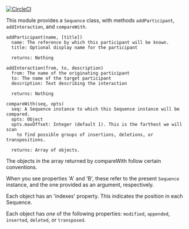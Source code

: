 [![CircleCI](https://circleci.com/gh/laddhoffman/sequence-utils.svg?style=svg)](https://circleci.com/gh/laddhoffman/sequence-utils)

This module provides a `Sequence` class, with methods `addParticipant`,
`addInteraction`, and `compareWith`.

    addParticipant(name, [title])
      name: The reference by which this participant will be known.
      title: Optional display name for the participant

      returns: Nothing

    addInteraction(from, to, description)
      from: The name of the originating participant
      to: The name of the target participant
      description: Text describing the interaction

      returns: Nothing

    compareWith(seq, opts)
      seq: A Sequence instance to which this Sequence instance will be compared.
      opts: Object
      opts.maxOffset: Integer (default 1). This is the farthest we will scan
        to find possible groups of insertions, deletions, or transpositions.

      returns: Array of objects.

The objects in the array returned by compareWith follow certain conventions.

When you see properties 'A' and 'B', these refer to the present `Sequence` 
instance, and the one provided as an argument, respectively.

Each object has an 'indexes' property. This indicates the position in each
Sequence.

Each object has _one_ of the following properties: `modified`, `appended`,
`inserted`, `deleted`, or `transposed`.
